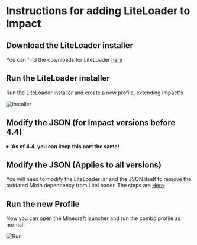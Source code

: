 # Instructions for adding LiteLoader to Impact

## Download the LiteLoader installer

You can find the downloads for LiteLoader [here](https://www.liteloader.com/download)

## Run the LiteLoader installer

Run the LiteLoader installer and create a new profile, extending Impact's

![Installer](https://i.imgur.com/8NnyH1a.png)

## Modify the JSON (for Impact versions before 4.4)

<details>
  
  <summary><strong>As of 4.4, you can keep this part the same!</strong></summary>

Find the new Impact+LiteLoader combo JSON that the installer created, and modify the last argument to read as follows:

![Modify](https://i.imgur.com/6AFFegt.png)

</details>

## Modify the JSON (Applies to all versions)

You will need to modify the LiteLoader jar and the JSON itself to remove the outdated Mixin dependency from LiteLoader. The steps are [Here](https://github.com/ImpactDevelopment/ImpactClient/issues/917#issuecomment-462078924).

## Run the new Profile

Now you can open the Minecraft launcher and run the combo profile as normal.

![Run](https://i.imgur.com/J5wWJt9.png)
